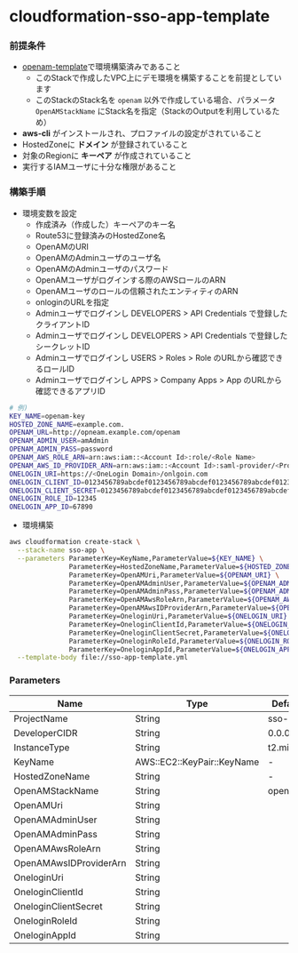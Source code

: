 # cloudformation-sso-app-template

### 前提条件

- [openam-template](https://github.com/ot-nemoto/cloudformation-openam-template)で環境構築済みであること
  - このStackで作成したVPC上にデモ環境を構築することを前提としています
  - このStackのStack名を `openam` 以外で作成している場合、パラメータ `OpenAMStackName` にStack名を指定（StackのOutputを利用しているため）
- **aws-cli** がインストールされ、プロファイルの設定がされていること
- HostedZoneに **ドメイン** が登録されていること
- 対象のRegionに **キーペア** が作成されていること
- 実行するIAMユーザに十分な権限があること

### 構築手順

- 環境変数を設定
  - 作成済み（作成した）キーペアのキー名
  - Route53に登録済みのHostedZone名
  - OpenAMのURI
  - OpenAMのAdminユーザのユーザ名
  - OpenAMのAdminユーザのパスワード
  - OpenAMユーザがログインする際のAWSロールのARN
  - OpenAMユーザのロールの信頼されたエンティティのARN
  - onloginのURLを指定
  - Adminユーザでログインし DEVELOPERS > API Credentials で登録したクライアントID
  - Adminユーザでログインし DEVELOPERS > API Credentials で登録したシークレットID
  - Adminユーザでログインし USERS > Roles > Role のURLから確認できるロールID
  - Adminユーザでログインし APPS > Company Apps > App のURLから確認できるアプリID

```sh
# 例)
KEY_NAME=openam-key
HOSTED_ZONE_NAME=example.com.
OPENAM_URL=http://opneam.example.com/openam
OPENAM_ADMIN_USER=amAdmin
OPENAM_ADMIN_PASS=password
OPENAM_AWS_ROLE_ARN=arn:aws:iam::<Account Id>:role/<Role Name>
OPENAM_AWS_ID_PROVIDER_ARN=arn:aws:iam::<Account Id>:saml-provider/<Provider Name>
ONELOGIN_URI=https://<OneLogin Domain>/onlgoin.com
ONELOGIN_CLIENT_ID=0123456789abcdef0123456789abcdef0123456789abcdef0123456789abcdef
ONELOGIN_CLIENT_SECRET=0123456789abcdef0123456789abcdef0123456789abcdef0123456789abcdef
ONELOGIN_ROLE_ID=12345
ONELOGIN_APP_ID=67890
```

- 環境構築

```sh
aws cloudformation create-stack \
  --stack-name sso-app \
  --parameters ParameterKey=KeyName,ParameterValue=${KEY_NAME} \
               ParameterKey=HostedZoneName,ParameterValue=${HOSTED_ZONE_NAME} \
               ParameterKey=OpenAMUri,ParameterValue=${OPENAM_URI} \
               ParameterKey=OpenAMAdminUser,ParameterValue=${OPENAM_ADMIN_USER} \
               ParameterKey=OpenAMAdminPass,ParameterValue=${OPENAM_ADMIN_PASS} \
               ParameterKey=OpenAMAwsRoleArn,ParameterValue=${OPENAM_AWS_ROLE_ARN} \
               ParameterKey=OpenAMAwsIDProviderArn,ParameterValue=${OPENAM_AWS_ID_PROVIDER_ARN} \
               ParameterKey=OneloginUri,ParameterValue=${ONELOGIN_URI} \
               ParameterKey=OneloginClientId,ParameterValue=${ONELOGIN_CLIENT_ID} \
               ParameterKey=OneloginClientSecret,ParameterValue=${ONELOGIN_CLIENT_SECRET} \
               ParameterKey=OneloginRoleId,ParameterValue=${ONELOGIN_ROLE_ID} \
               ParameterKey=OneloginAppId,ParameterValue=${ONELOGIN_APP_ID} \
  --template-body file://sso-app-template.yml
```

### Parameters

|Name|Type|Default|Required|
|--|--|--|--|
|ProjectName|String|sso-app|*No*|
|DeveloperCIDR|String|0.0.0.0/0|*No*|
|InstanceType|String|t2.micro|*No*|
|KeyName|AWS::EC2::KeyPair::KeyName|-|*Yes*|
|HostedZoneName|String|-|*Yes*|
|OpenAMStackName|String|openam|*No*|
|OpenAMUri|String||*No*|
|OpenAMAdminUser|String||*No*|
|OpenAMAdminPass|String||*No*|
|OpenAMAwsRoleArn|String||*No*|
|OpenAMAwsIDProviderArn|String||*No*|
|OneloginUri|String||*No*|
|OneloginClientId|String||*No*|
|OneloginClientSecret|String||*No*|
|OneloginRoleId|String||*No*|
|OneloginAppId|String||*No*|
